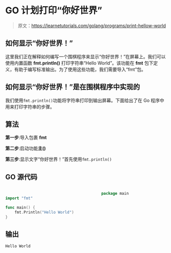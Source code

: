 # GO 计划打印“你好世界”

> 原文：<https://learnetutorials.com/golang/programs/print-hellow-world>

## 如何显示“你好世界！”

这里我们正在解释如何编写一个围棋程序来显示“你好世界！”在屏幕上。我们可以使用内置函数 **fmt.println()** 打印字符串“Hello World”。该功能在 **fmt** 包下定义，有助于编写标准输出。为了使用这些功能，我们需要导入“fmt”包。

## 如何显示“你好世界！”是在围棋程序中实现的

我们使用`fmt.println()`功能将字符串打印到输出屏幕。下面给出了在 Go 程序中用来打印字符串的步骤。

## 算法

**第一步**:导入包裹 **fmt**

**第二步**:启动功能**主()**

**第三步**:显示文字“你好世界！”首先使用`fmt.println()`

## GO 源代码

```go

                                          package main
import "fmt"

func main() {
    fmt.Println("Hello World")
}

```

## 输出

```go
Hello World
```